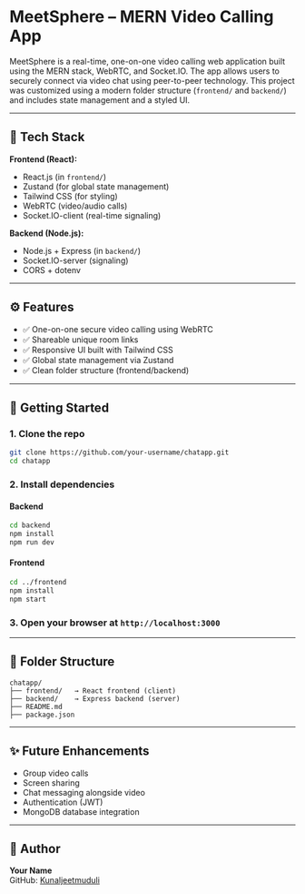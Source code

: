 # MeetSphere – MERN Video Calling App

MeetSphere is a real-time, one-on-one video calling web application built using the MERN stack, WebRTC, and Socket.IO. The app allows users to securely connect via video chat using peer-to-peer technology. This project was customized using a modern folder structure (`frontend/` and `backend/`) and includes state management and a styled UI.

---

## 🔧 Tech Stack

**Frontend (React):**
- React.js (in `frontend/`)
- Zustand (for global state management)
- Tailwind CSS (for styling)
- WebRTC (video/audio calls)
- Socket.IO-client (real-time signaling)

**Backend (Node.js):**
- Node.js + Express (in `backend/`)
- Socket.IO-server (signaling)
- CORS + dotenv

---

## ⚙️ Features

- ✅ One-on-one secure video calling using WebRTC
- ✅ Shareable unique room links
- ✅ Responsive UI built with Tailwind CSS
- ✅ Global state management via Zustand
- ✅ Clean folder structure (frontend/backend)

---

## 🚀 Getting Started

### 1. Clone the repo

```bash
git clone https://github.com/your-username/chatapp.git
cd chatapp
```

### 2. Install dependencies

#### Backend
```bash
cd backend
npm install
npm run dev
```

#### Frontend
```bash
cd ../frontend
npm install
npm start
```

### 3. Open your browser at `http://localhost:3000`

---

## 📁 Folder Structure

```
chatapp/
├── frontend/   → React frontend (client)
├── backend/    → Express backend (server)
├── README.md
├── package.json
```

---

## ✨ Future Enhancements

- Group video calls
- Screen sharing
- Chat messaging alongside video
- Authentication (JWT)
- MongoDB database integration

---

## 👤 Author

**Your Name**  
GitHub: [Kunaljeetmuduli](https://github.com/Kunaljeetmuduli)